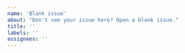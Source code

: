 ```yaml
---
name: 'Blank issue'
about: "Don't see your issue here? Open a blank issue."
title: ''
labels: ''
assignees: ''
---
```


<!--

IMPORTANT NOTE!

- Try to do a simple but descriptive title, and include detailed information in here.
- Make sure to use the latest version of WebSK.
- Asking for help should be done on our Discord server. 

-->
